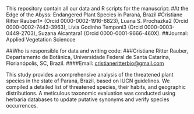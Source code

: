 This repository contain all our data and R scripts for the manuscript:
#At the Edge of the Abyss: Endangered Plant Species in Paraná, Brazil
#Cristiane Ritter Rauber1* (Orcid 0000-0002-1916-6823), Luana S. Prochazka2 (Orcid 0000-0002-7443-3963), Lívia Godinho Temponi3 (Orcid 0000-0003-0449-2703), Suzana Alcantara1 (Orcid 0000-0001-9666-460X).
##Journal: Applied Vegetation Sciencce

##Who is responsible for data and writing code:
###Cristiane Ritter Rauber, Departamento de Botânica, Universidade Federal de Santa Catarina, Florianópolis, SC, Brazil.
####Email: cristianeritterbio@gmail.com

This study provides a comprehensive analysis of the threatened plant species in the state of Paraná, Brazil, based on IUCN guidelines.
We compiled a detailed list of threatened species, their habits, and geographic distributions.
A meticulous taxonomic evaluation was conducted using herbaria databases to update putative synonyms and verify species occurrences.
